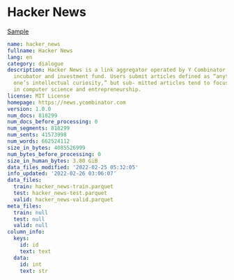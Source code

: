 # Hacker News
 
[Sample](../sample/hacker_news.txt)
 
<!-- MARKDOWN-AUTO-DOCS:START (CODE:src=../../../ekorpkit/resources/corpora/hacker_news.yaml) -->
<!-- The below code snippet is automatically added from ../../../ekorpkit/resources/corpora/hacker_news.yaml -->
```yaml
name: hacker_news
fullname: Hacker News
lang: en
category: dialogue
description: Hacker News is a link aggregator operated by Y Combinator, a startup
  incubator and investment fund. Users submit articles defined as “anything that gratifies
  one’s intellectual curiosity,” but sub- mitted articles tend to focus on topics
  in computer science and entrepreneurship.
license: MIT License
homepage: https://news.ycombinator.com
version: 1.0.0
num_docs: 818299
num_docs_before_processing: 0
num_segments: 818299
num_sents: 41573998
num_words: 662524112
size_in_bytes: 4085526999
num_bytes_before_processing: 0
size_in_human_bytes: 3.80 GiB
data_files_modified: '2022-02-25 05:32:05'
info_updated: '2022-02-26 03:06:07'
data_files:
  train: hacker_news-train.parquet
  test: hacker_news-test.parquet
  valid: hacker_news-valid.parquet
meta_files:
  train: null
  test: null
  valid: null
column_info:
  keys:
    id: id
    text: text
  data:
    id: int
    text: str
```
<!-- MARKDOWN-AUTO-DOCS:END -->
